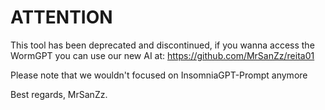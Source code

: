 # ATTENTION

This tool has been deprecated and discontinued, if you wanna access the WormGPT
you can use our new AI at: https://github.com/MrSanZz/reita01

Please note that we wouldn't focused on InsomniaGPT-Prompt anymore

Best regards, MrSanZz.
